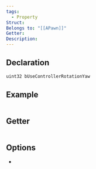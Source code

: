 ```yaml
---
tags:
  - Property
Struct: 
Belongs to: "[[APawn]]"
Getter: 
Description:
---
```


## Declaration

```cpp
uint32 bUseControllerRotationYaw
```

## Example

```cpp

```

## Getter

```cpp
```

## Options
- 